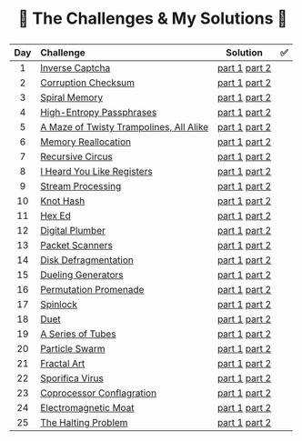 # <p align="center"> :tada: The Challenges & My Solutions :gift: </p>
| Day | Challenge | Solution |:white_check_mark:|
|:---:|:---|:---:|:---:|
| 1 | [Inverse Captcha](https://adventofcode.com/2017/day/1) | [part 1](./src/day01/part1.py) [part 2](./src/day01/part2.py) |
| 2 | [Corruption Checksum](https://adventofcode.com/2017/day/2) | [part 1](./src/day02/part1.py) [part 2](./src/day02/part2.py) |
| 3 | [Spiral Memory](https://adventofcode.com/2017/day/3) | [part 1](./src/day03/part1.py) [part 2](./src/day03/part2.py) |
| 4 | [High-Entropy Passphrases](https://adventofcode.com/2017/day/4) | [part 1](./src/day04/part1.py) [part 2](./src/day04/part2.py) |
| 5 | [A Maze of Twisty Trampolines, All Alike](https://adventofcode.com/2017/day/5) | [part 1](./src/day05/part1.py) [part 2](./src/day05/part2.py) |
| 6 | [Memory Reallocation](https://adventofcode.com/2017/day/6) | [part 1](./src/day06/part1.py) [part 2](./src/day06/part2.py) |
| 7 | [Recursive Circus](https://adventofcode.com/2017/day/7) | [part 1](./src/day07/part1.py) [part 2](./src/day07/part2.py) |
| 8 | [I Heard You Like Registers](https://adventofcode.com/2017/day/8) | [part 1](./src/day08/part1.py) [part 2](./src/day08/part2.py) |
| 9 | [Stream Processing](https://adventofcode.com/2017/day/9) | [part 1](./src/day09/part1.py) [part 2](./src/day09/part2.py) |
| 10 | [Knot Hash](https://adventofcode.com/2017/day/10) | [part 1](./src/day10/part1.py) [part 2](./src/day10/part2.py) |
| 11 | [Hex Ed](https://adventofcode.com/2017/day/11) | [part 1](./src/day11/part1.py) [part 2](./src/day11/part2.py) |
| 12 | [Digital Plumber](https://adventofcode.com/2017/day/12) | [part 1](./src/day12/part12.py) [part 2](./src/day12/part12.py) |
| 13 | [Packet Scanners](https://adventofcode.com/2017/day/13) | [part 1](./src/day13/part1.py) [part 2](./src/day13/part2.py) |
| 14 | [Disk Defragmentation](https://adventofcode.com/2017/day/14) | [part 1](./src/day14/part1.py) [part 2](./src/day14/part2.py) |
| 15 | [Dueling Generators](https://adventofcode.com/2017/day/15) | [part 1](./src/day15/part1.py) [part 2](./src/day15/part2.py) |
| 16 | [Permutation Promenade](https://adventofcode.com/2017/day/16) | [part 1](./src/day16/part12.py) [part 2](./src/day16/part12.py) |
| 17 | [Spinlock](https://adventofcode.com/2017/day/17) | [part 1](./src/day17/part12.py) [part 2](./src/day17/part12.py) |
| 18 | [Duet](https://adventofcode.com/2017/day/18) | [part 1](./src/day18/part12.py) [part 2](./src/day18/part12.py) |
| 19 | [A Series of Tubes](https://adventofcode.com/2017/day/19) | [part 1](./src/day19/part1.py) [part 2](./src/day19/part2.py) |
| 20 | [Particle Swarm](https://adventofcode.com/2017/day/20) | [part 1](./src/day20/part12.py) [part 2](./src/day20/part12.py) |
| 21 | [Fractal Art](https://adventofcode.com/2017/day/21) | [part 1](./src/day21/part1.py) [part 2](./src/day21/part2.py) |
| 22 | [Sporifica Virus](https://adventofcode.com/2017/day/22) | [part 1](./src/day22/part1.py) [part 2](./src/day22/part2.py) |
| 23 | [Coprocessor Conflagration](https://adventofcode.com/2017/day/23) | [part 1](./src/day23/part1.py) [part 2](./src/day23/part2.py) |
| 24 | [Electromagnetic Moat](https://adventofcode.com/2017/day/24) | [part 1](./src/day24/part12.py) [part 2](./src/day24/part12.py) |
| 25 | [The Halting Problem](https://adventofcode.com/2017/day/25) | [part 1](./src/day25/part1.py) [part 2](./src/day25/part1.py) |
